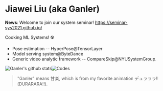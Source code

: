 # Jiawei Liu (aka Ganler)

**News**: Welcome to join our system seminar! https://seminar-sys2021.github.io/

Cooking ML Systems! ☢️

* Pose estimation -- HyperPose@TensorLayer
* Model serving system@ByteDance
* Generic video analytic framework -- CompareSkip@NYUSystemGroup.

![Ganler's github stats](https://github-readme-stats.vercel.app/api?username=ganler&show_icons=true&theme=tokyonight)![Codes](https://github-readme-stats.vercel.app/api/top-langs/?username=ganler&count_private=false&layout=compact&hide=Jupyter%20Notebook)

> "Ganler" means 甘楽, which is from my favorite animation デュラララ!!(DURARARA!!).
